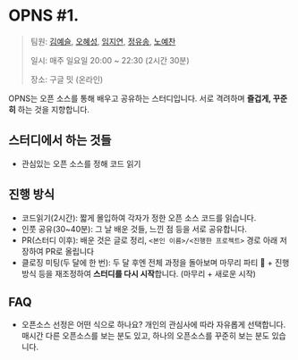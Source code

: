 # OPNS #1.

> 팀원: [김예슬](https://github.com/yesl-kim), [오혜성](https://github.com/hyesungoh), [임지연](https://github.com/yoycode), [정유송](https://github.com/uussong), [노예찬](https://github.com/noy3928)
>
> 일시: 매주 일요일 20:00 ~ 22:30 (2시간 30분)
>
> 장소: 구글 밋 (온라인)

OPNS는 오픈 소스를 통해 배우고 공유하는 스터디입니다. 서로 격려하며 **즐겁게, 꾸준히** 하는 것을 지향합니다.

## 스터디에서 하는 것들

- 관심있는 오픈 소스를 정해 코드 읽기

## 진행 방식

- 코드읽기(2시간): 짧게 몰입하여 각자가 정한 오픈 소스 코드를 읽습니다.
- 인풋 공유(30~40분): 그 날 배운 것들, 느낀 점 등을 서로 공유합니다.
- PR(스터디 이후): 배운 것은 글로 정리, `<본인 이름>/<진행한 프로젝트>` 경로 아래 저장하여 PR로 올립니다
- 클로징 미팅(두 달에 한 번): 두 달 후엔 전체 과정을 돌아보며 마무리 파티 🥳 + 진행 방식 등을 재조정하여 **스터디를 다시 시작**합니다. (마무리 + 새로운 시작)

## FAQ

- 오픈소스 선정은 어떤 식으로 하나요?
    개인의 관심사에 따라 자유롭게 선택합니다. 매시간 다른 오픈소스를 보는 분도 있고, 하나의 오픈소스를 꾸준히 보는 분도 있습니다.